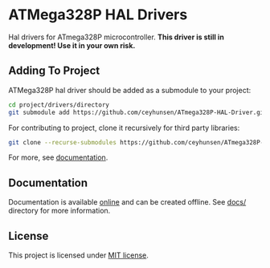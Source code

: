# ATMega328P HAL Drivers

Hal drivers for ATmega328P microcontroller. **This driver is still in development! Use it in your own risk.**

## Adding To Project

ATMega328P hal driver should be added as a submodule to your project:

```bash
cd project/drivers/directory
git submodule add https://github.com/ceyhunsen/ATmega328P-HAL-Driver.git
```

For contributing to project, clone it recursively for third party libraries:

```bash
git clone --recurse-submodules https://github.com/ceyhunsen/ATmega328P-HAL-Driver.git
```

For more, see [documentation](#documentation).

## Documentation

Documentation is available [online](http://atmega328p-hal-driver.rtfd.io/) and can be created offline. See [docs/](docs/) directory for more information.

## License

This project is licensed under [MIT license](LICENSE).
